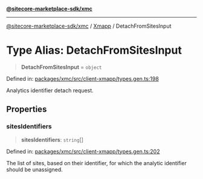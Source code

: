 [**@sitecore-marketplace-sdk/xmc**](../../../../README.md)

***

[@sitecore-marketplace-sdk/xmc](../../../../README.md) / [Xmapp](../README.md) / DetachFromSitesInput

# Type Alias: DetachFromSitesInput

> **DetachFromSitesInput** = `object`

Defined in: [packages/xmc/src/client-xmapp/types.gen.ts:198](https://github.com/Sitecore/marketplace-sdk/blob/e3ec55ede335ad59ac5875d32f0d68c50e7bc899/packages/xmc/src/client-xmapp/types.gen.ts#L198)

Analytics identifier detach request.

## Properties

### sitesIdentifiers

> **sitesIdentifiers**: `string`[]

Defined in: [packages/xmc/src/client-xmapp/types.gen.ts:202](https://github.com/Sitecore/marketplace-sdk/blob/e3ec55ede335ad59ac5875d32f0d68c50e7bc899/packages/xmc/src/client-xmapp/types.gen.ts#L202)

The list of sites, based on their identifier, for which the analytic identifier should be unassigned.
